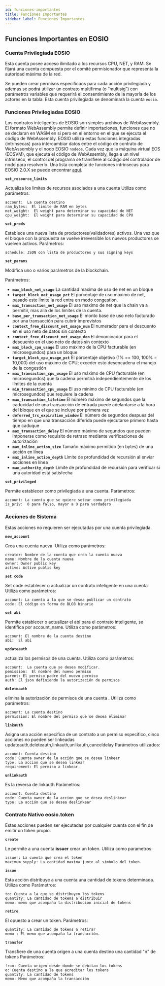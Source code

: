 ```yaml
---
id: funciones-importantes
title: Funciones Importantes
sidebar_label: Funciones Importantes
---
```


## Funciones Importantes en EOSIO

### Cuenta Privilegiada EOSIO

Esta cuenta posee acceso ilimitado a los recursos CPU, NET, y RAM. Se fijará una cuenta compuesta por el comité permisionador que representa la autoridad máxima de la red.

Se pueden crear permisos especificaos para cada acción privilegiada y ademas se podrá utilizar un contrato multifirma (o “multisig”) con parámetros variables que requerirá el consentimiento de la mayoría de los actores en la tabla. Esta cuenta privilegiada se denominará la cuenta `eosio`.

### Funciones Privilegiadas EOSIO

Los contratos inteligentes de EOSIO son simples archivos de WebAssembly. El formato WebAssembly permite definir importaciones, funciones que no se declaran en WASM en sí pero en el entorno en el que se ejecuta el código de WebAssembly. EOSIO utiliza estas funciones integradas (intrínsecas) para intercambiar datos entre el código de contrato de WebAssembly y el nodo EOSIO `nodeos`. Cada vez que la máquina virtual EOS (EOSVM), que ejecuta el código de WebAssembly, llega a un nivel intrínseco, el control del programa se transfiere al código del controlador de nodo para resolverlo. Una lista completa de funciones intrínsecas para EOSIO 2.0.X se puede encontrar [aquí](https://github.com/EOSIO/eosio.cdt/blob/a6b8d3fc289d46f4612588cdd7223a3d549238f6/libraries/native/native/eosio/intrinsics_def.hpp#L42-L160).

**`set_resource_limits`**

Actualiza los limites de recursos asociados a una cuenta Utiliza como parámetros:

    account:  La cuenta destino
    ram_bytes:  El limite de RAM en bytes
    net_weight:  El weight para determinar su capacidad de NET
    cpu_weight:  El weight para determinar su capacidad de CPU

**`set_prods`**

Establece una nueva lista de productores(validadores) activos. Una vez que el bloque con la propuesta se vuelve irreversible los nuevos productores se vuelven activos. Parámetros:

    schedule: JSON con lista de productores y sus signing keys

**`set_params`**

Modifica uno o varios parámetros de la blockchain.

Parámetros:

- **`max_block_net_usage`** La cantidad maxima de uso de net en un bloque
- **`target_block_net_usage_pct`** El porcentaje de uso maximo de net, pasado este limite la red entra en modo congestion.
- **`max_transaction_net_usage`** El uso maximo de net que la chain va a permitir, mas alla de los limites de la cuenta.
- **`base_per_transaction_net_usage`** 
El monto base de uso neto facturado por una transacción para cubrir imprevistos
- **`context_free_discount_net_usage_num`** El numerador para el descuento en el uso neto de datos sin contexto
- **`context_free_discount_net_usage_den`** El denominador para el descuento en el uso neto de datos sin contexto
- **`max_block_cpu_usage`** El uso máximo de la CPU facturable (en microsegundos) para un bloque
- **`target_block_cpu_usage_pct`** El porcentaje objetivo (1% == 100, 100% = 10,000) del uso máximo de CPU; exceder esto desencadena el manejo de la congestión
- **`max_transaction_cpu_usage`** El uso máximo de CPU facturable (en microsegundos) que la cadena permitirá independientemente de los límites de la cuenta
- **`min_transaction_cpu_usage`** El uso mínimo de CPU facturable (en microsegundos) que requiere la cadena
- **`max_transaction_lifetime`** El número máximo de segundos que la caducidad de una transacción de entrada puede adelantarse a la hora del bloque en el que se incluye por primera vez
- **`deferred_trx_expiration_window`** El número de segundos después del tiempo en que una transacción diferida puede ejecutarse primero hasta que caduque
- **`max_transaction_delay`** El número máximo de segundos que pueden imponerse como requisito de retraso mediante verificaciones de autorización
- **`max_inline_action_size`** Tamaño máximo permitido (en bytes) de una acción en línea
- **`max_inline_action_depth`** Límite de profundidad de recursión al enviar acciones en línea
- **`max_authority_depth`** Límite de profundidad de recursión para verificar si una autoridad está satisfecha

**`set_privileged`**

Permite establecer como privilegiada a una cuenta. Parámetros:

    account: La cuenta que se quiere setear como privilegiada
    is_priv:  0 para falso, mayor a 0 para verdadero

### Acciones de Sistema

Estas acciones no requieren ser ejecutadas por una cuenta privilegiada.

**`new_account`**

Crea una cuenta nueva. Utiliza como parámetros:

    creator: Nombre de la cuenta que crea la cuenta nueva
    name: Nombre de la cuenta nueva
    owner: Owner public key
    active: Active public key

**`set code`**

Set code establecer o actualizar un contrato inteligente en una cuenta Utiliza como parámetros:

    account: La cuenta a la que se desea publicar un contrato
    code: El código en forma de BLOB binario

**`set abi`**

Permite establecer o actualizar el abi para el contrato inteligente, se identifica por account_name. Utiliza como parámetros:

    account: El nombre de la cuenta destino
    abi:  El abi

**`updateauth`**

actualiza los permisos de una cuenta. Utiliza como parámetros:

    account:  La cuenta que se desea modificar.
    pemission:  El nombre del nuevo permiso
    parent: El permiso padre del nuevo permiso
    auth: El json definiendo la autorización de permisos

**`deleteauth`**

elimina la autorización de permisos de una cuenta . Utiliza como parámetros:

    account: La cuenta destino
    permission: El nombre del permiso que se desea eliminar

**`linkauth`**

Asigna una acción especifica de un contrato a un permiso especifico, cinco acciones no pueden ser linkeadas updateauth,deleteauth,linkauth,unlikauth,canceldelay Parámetros utilizados:

    account: Cuenta destino
    code: Cuenta owner de la acción que se desea linkear
    type: La accion que se desea linkear
    requirement: El permiso a linkear.

**`unlinkauth`**

Es la reversa de linkauth Parámetros:

    account: Cuenta destino
    code: Cuenta owner de la accion que se desea deslinkear
    type: La acción que se desea deslinkear

### Contrato Nativo eosio.token

Estas acciones pueden ser ejecutadas por cualquier cuenta con el fin de emitir un token propio.

**`create`**

Le permite a una cuenta **issuer** crear un token. Utiliza como parametros:

    issuer: La cuenta que crea el token
    maximum_supply: La cantidad maxima junto al simbolo del token.

**`issue`**

Esta acción distribuye a una cuenta una cantidad de tokens determinada. Utiliza como Parámetros:

    to: Cuenta a la que se distribuyen los tokens
    quantity: La cantidad de tokens a distribuir
    memo: memo que acompaña la distribución inicial de tokens

**`retire`**

El opuesto a crear un token. Parámetros:

    quantity: La cantidad de tokens a retirar
    memo : El memo que acompaña la transacción.

**`transfer`**

Transfiere de una cuenta origen a una cuenta destino una cantidad "n" de tokens Parámetros:

    from: Cuenta origen desde donde se debitan los tokens
    o: Cuenta destino a la que acreditar los tokens
    quantity: La cantidad de tokens
    memo: Memo que acompaña la transacción



